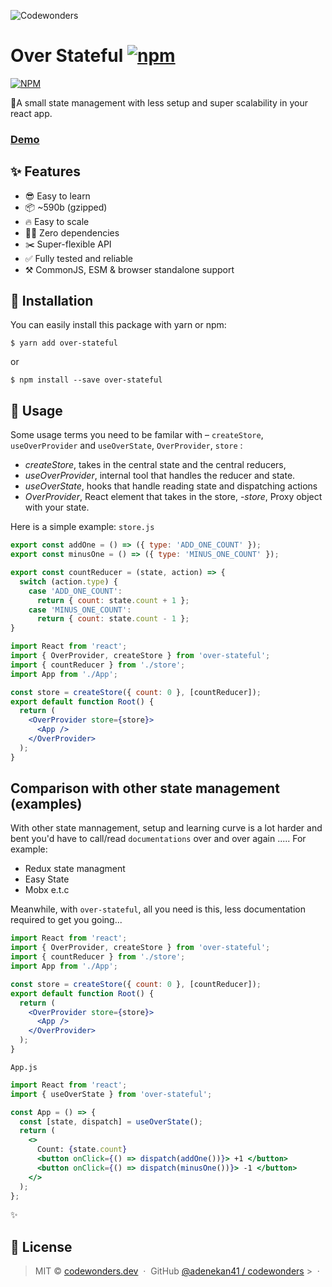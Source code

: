 ![Codewonders](https://i.ibb.co/vwXydQy/Group-1-1.png)

# Over Stateful [![npm](https://badge.fury.io/js/over-stateful.svg)](https://www.npmjs.com/package/over-stateful)

[![NPM](https://nodei.co/npm/over-stateful.png?downloads=true&downloadRank=true&stars=true)](https://nodei.co/npm/over-stateful/)

🐺A small state management with less setup and super scalability in your react
app.

<!-- useState, but simplified for complex states in React apps. -->

### [Demo](https://codesandbox.io/s/overstatful-demo-7wtpn?fontsize=14&hidenavigation=1&theme=dark)

## ✨ Features

- 😎 Easy to learn
- 📦 ~590b (gzipped)
- 🔥 Easy to scale
- 🙅‍♂️ Zero dependencies
- ✂️ Super-flexible API
- ✅ Fully tested and reliable
- ⚒ CommonJS, ESM & browser standalone support

## 🔧 Installation

You can easily install this package with yarn or npm:

```
$ yarn add over-stateful
```

or

```
$ npm install --save over-stateful
```

## 📖 Usage

Some usage terms you need to be familar with – `createStore`, `useOverProvider`
and `useOverState`, `OverProvider`, `store` :

- _createStore_, takes in the central state and the central reducers,
- _useOverProvider_, internal tool that handles the reducer and state.
- _useOverState_, hooks that handle reading state and dispatching actions
- _OverProvider_, React element that takes in the store, -_store_, Proxy object
  with your state.

Here is a simple example: `store.js`

```js
export const addOne = () => ({ type: 'ADD_ONE_COUNT' });
export const minusOne = () => ({ type: 'MINUS_ONE_COUNT' });

export const countReducer = (state, action) => {
  switch (action.type) {
    case 'ADD_ONE_COUNT':
      return { count: state.count + 1 };
    case 'MINUS_ONE_COUNT':
      return { count: state.count - 1 };
}
```

```jsx
import React from 'react';
import { OverProvider, createStore } from 'over-stateful';
import { countReducer } from './store';
import App from './App';

const store = createStore({ count: 0 }, [countReducer]);
export default function Root() {
  return (
    <OverProvider store={store}>
      <App />
    </OverProvider>
  );
}
```

## Comparison with other state management (examples)

With other state mannagement, setup and learning curve is a lot harder and bent
you'd have to call/read `documentations` over and over again ..... For example:

- Redux state managment
- Easy State
- Mobx e.t.c

Meanwhile, with `over-stateful`, all you need is this, less documentation
required to get you going...

```jsx
import React from 'react';
import { OverProvider, createStore } from 'over-stateful';
import { countReducer } from './store';
import App from './App';

const store = createStore({ count: 0 }, [countReducer]);
export default function Root() {
  return (
    <OverProvider store={store}>
      <App />
    </OverProvider>
  );
}
```

`App.js`

```jsx
import React from 'react';
import { useOverState } from 'over-stateful';

const App = () => {
  const [state, dispatch] = useOverState();
  return (
    <>
      Count: {state.count}
      <button onClick={() => dispatch(addOne())}> +1 </button>
      <button onClick={() => dispatch(minusOne())}> -1 </button>
    </>
  );
};
```

✨

## 🤝 License

> MIT © [codewonders.dev](https://codewonders.dev) &nbsp;&middot;&nbsp; GitHub
> [@adenekan41 / codewonders](https://github.com/adenekan41) >
> &nbsp;&middot;&nbsp;

